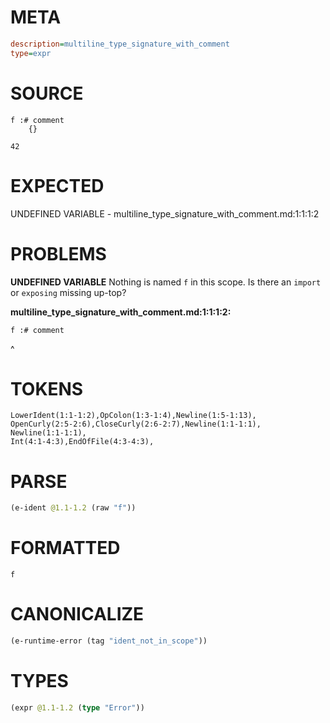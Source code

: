 # META
~~~ini
description=multiline_type_signature_with_comment
type=expr
~~~
# SOURCE
~~~roc
f :# comment
    {}

42
~~~
# EXPECTED
UNDEFINED VARIABLE - multiline_type_signature_with_comment.md:1:1:1:2
# PROBLEMS
**UNDEFINED VARIABLE**
Nothing is named `f` in this scope.
Is there an `import` or `exposing` missing up-top?

**multiline_type_signature_with_comment.md:1:1:1:2:**
```roc
f :# comment
```
^


# TOKENS
~~~zig
LowerIdent(1:1-1:2),OpColon(1:3-1:4),Newline(1:5-1:13),
OpenCurly(2:5-2:6),CloseCurly(2:6-2:7),Newline(1:1-1:1),
Newline(1:1-1:1),
Int(4:1-4:3),EndOfFile(4:3-4:3),
~~~
# PARSE
~~~clojure
(e-ident @1.1-1.2 (raw "f"))
~~~
# FORMATTED
~~~roc
f
~~~
# CANONICALIZE
~~~clojure
(e-runtime-error (tag "ident_not_in_scope"))
~~~
# TYPES
~~~clojure
(expr @1.1-1.2 (type "Error"))
~~~
